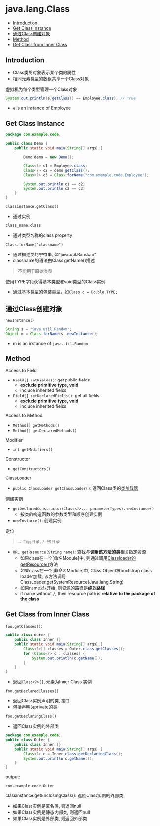 # java.lang.Class

- [Introduction](#introduction)
- [Get Class Instance](#get-class-instance)
- [通过Class创建对象](#通过class创建对象)
- [Method](#method)
- [Get Class from Inner Class](#get-class-from-inner-class)

## Introduction

- Class类的对象表示某个类的属性
- 相同元素类型的数组共享一个Class对象

虚拟机为每个类型管理一个Class对象

```java
System.out.println(e.getClass() == Employee.class); // true
```

- `e` is an instance of Employee

## Get Class Instance

```java
package com.example.code;

public class Demo {
    public static void main(String[] args) {

        Demo demo = new Demo();

        Class<?> c1 = Employee.class;
        Class<?> c2 = demo.getClass();
        Class<?> c3 = Class.forName("com.example.code.Employee");

        System.out.println(c1 == c2)
        System.out.println(c2 == c3)
    }
}
```

`classinstance.getClass()`

- 通过实例

`class_name.class`

- 通过类型名称的class property

`Class.forName("classname")`

- 通过描述类的字符串, 如"java.util.Random"
- classname的语法由Class.getName()描述

> 不能用于原始类型

使用TYPE字段获得基本类型和void类型的Class实例

- 通过基本类型的包装类型，如`Class c = Double.TYPE;`


## 通过Class创建对象

`newInstance()`

```java
String s = "java.util.Random";
Object m = Class.forName(s).newInstance();
```

- m is an instance of `java.util.Random`

## Method

Access to Field

- `Field[] getFields()`: get public fields
  - **exclude primitive type, void**
  - include inherited fields
- `Field[] getDeclaredFields()`: get all fields
  - **exclude primitive type, void**
  - include inherited fields

Access to Method

- `Method[] getMethods()`
- `Method[] getDeclaredMethods()`

Modifier

- `int getModifiers()`

Constructor

- `getConstructors()`

ClassLoader

- `public ClassLoader getClassLoader()`: 返回Class类的[类加载器](Java_JVM_Class_ClassLoader.md)

创建实例

- `getDeclaredConstructor(Class<?>... parameterTypes).newInstance()`
  - 按类的构造函数的参数类型和顺序创建实例
- `newInstance()`: 创建实例

定位

> `.`: 当前目录, `/`: 根目录

- `URL getResource(String name)`: 查找与**调用该方法的类**相关指定资源
  - 如果class在一个[命名Module]中, 则通过调用[Classloader的getResource()](Java_Lang_ClassLoader.md)方法
  - 如果class在一个[非命名Module]中, Class Object被bootstrap class loader加载, 该方法调用ClassLoader.getSystemResource(Java.lang.String)
  - 如果name以`/`开始, 则资源的路径是**绝对路径**
  - if name without `/`, then resource path is **relative to the package of the class**

## Get Class from Inner Class

`foo.getClasses()`:

```java
public class Outer {
    public class Inner {}
    public static void main(String[] args) {
        Class<?>[] classes = Outer.class.getClasses();
        for (Class<?> c : classes) {
            System.out.println(c.getName());
        }
    }
}
```

- 返回`Class<?>[]`, 元素为Inner Class 实例

`foo.getDeclaredClasses()`

- 返回Class实例声明的类, 接口
- 包括声明为private的类

`foo.getDeclaringClass()`

- 返回Class实例的外部类

```java
package com.example.code;
public class Outer {
    public class Inner {}
    public static void main(String[] args) {
        Class<?> c = Inner.class.getDeclaringClass();
        System.out.println(c.getName());
    }
}
```

output:

```
com.example.code.Outer
```

classinstance.getEnclosingClass(): 返回Class实例的外部类

- 如果Class实例是匿名类, 则返回null
- 如果Class实例是静态内部类, 则返回null
- 如果Class实例是外部类, 则返回外部类
